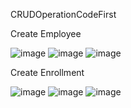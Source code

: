 CRUDOperationCodeFirst

Create Employee

![image](https://user-images.githubusercontent.com/85798971/165635352-d9d222d1-fb23-4865-9a46-3a1a32303af5.png)
![image](https://user-images.githubusercontent.com/85798971/165635391-c02b5ed1-42dc-4125-a3b8-30b60884042a.png)
![image](https://user-images.githubusercontent.com/85798971/165635598-1fde0a67-5e40-44df-b938-30ad2fcdf86c.png)


Create Enrollment

![image](https://user-images.githubusercontent.com/85798971/165636008-3fd53f78-324b-4c3f-ac43-02cec7a658ea.png)
![image](https://user-images.githubusercontent.com/85798971/165636056-b9915cfa-e48c-47f0-b569-bb16f348af4c.png)
![image](https://user-images.githubusercontent.com/85798971/165636150-f2959a56-3221-43ef-b893-2d2995b5f333.png)
